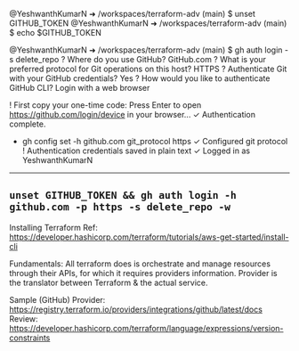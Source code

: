 @YeshwanthKumarN ➜ /workspaces/terraform-adv (main) $ unset GITHUB_TOKEN
@YeshwanthKumarN ➜ /workspaces/terraform-adv (main) $ echo $GITHUB_TOKEN

@YeshwanthKumarN ➜ /workspaces/terraform-adv (main) $ gh auth login -s delete_repo
? Where do you use GitHub? GitHub.com
? What is your preferred protocol for Git operations on this host? HTTPS
? Authenticate Git with your GitHub credentials? Yes
? How would you like to authenticate GitHub CLI? Login with a web browser

! First copy your one-time code: 
Press Enter to open https://github.com/login/device in your browser...
✓ Authentication complete.
- gh config set -h github.com git_protocol https
✓ Configured git protocol
! Authentication credentials saved in plain text
✓ Logged in as YeshwanthKumarN
-----------------------------------------------------------------------------
`unset GITHUB_TOKEN && gh auth login -h github.com -p https -s delete_repo -w`
-----------------------------------------------------------------------------

Installing Terraform Ref: https://developer.hashicorp.com/terraform/tutorials/aws-get-started/install-cli

Fundamentals: All terraform does is orchestrate and manage resources through their APIs, for which it requires providers information. Provider is the translator between Terraform & the actual service.

Sample (GitHub) Provider: https://registry.terraform.io/providers/integrations/github/latest/docs
    Review: https://developer.hashicorp.com/terraform/language/expressions/version-constraints



   

